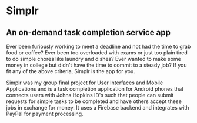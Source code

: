# Simplr
## An on-demand task completion service app

Ever been furiously working to meet a deadline and not had the time to grab food or coffee? Ever been too overloaded with exams or just too plain tired to do simple chores like laundry and dishes? Ever wanted to make some money in college but didn't have the time to commit to a steady job? If you fit any of the above criteria, Simplr is the app for you.

Simplr was my group final project for User Interfaces and Mobile Applications and is a task completion application for Android phones that connects users with Johns Hopkins ID's such that people can submit requests for simple tasks to be completed and have others accept these jobs in exchange for money. It uses a Firebase backend and integrates with PayPal for payment processing.
